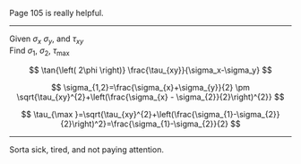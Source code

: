 Page 105 is really helpful.

***

Given $\sigma_x$ $\sigma_y$, and $\tau_{xy}$  
Find $\sigma_1$, $\sigma_2$, $\tau_{\text{max}}$

$$
\tan{\left( 2\phi \right)} \frac{\tau_{xy}}{\sigma_x-\sigma_y}
$$

$$
\sigma_{1,2}=\frac{\sigma_{x}+\sigma_{y}}{2} \pm \sqrt{\tau_{xy}^{2}+\left(\frac{\sigma_{x} - \sigma_{2}}{2}\right)^{2}}
$$

$$
\tau_{\max }=\sqrt{\tau_{xy}^{2}+\left(\frac{\sigma_{1}-\sigma_{2}}{2}\right)^2}=\frac{\sigma_{1}-\sigma_{2}}{2}
$$

***

Sorta sick, tired, and not paying attention.